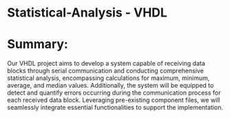 # Statistical-Analysis - VHDL


# Summary:
Our VHDL project aims to develop a system capable of receiving data blocks through serial communication and conducting comprehensive statistical analysis, encompassing calculations for maximum, minimum, average, and median values. Additionally, the system will be equipped to detect and quantify errors occurring during the communication process for each received data block. Leveraging pre-existing component files, we will seamlessly integrate essential functionalities to support the implementation.
